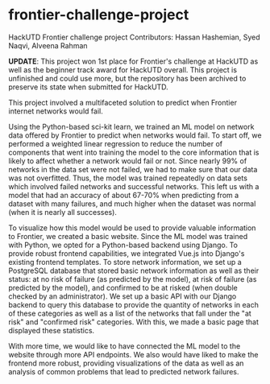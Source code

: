 # frontier-challenge-project
HackUTD Frontier challenge project
Contributors: Hassan Hashemian, Syed Naqvi, Alveena Rahman

**UPDATE**: This project won 1st place for Frontier's challenge at HackUTD as well as the beginner track award for HackUTD overall.
This project is unfinished and could use more, but the repository has been archived to preserve its state when submitted for HackUTD.

This project involved a multifaceted solution to predict when Frontier internet networks would fail.

Using the Python-based sci-kit learn, we trained an ML model on network data offered by Frontier to predict when networks would fail.
To start off, we performed a weighted linear regression to reduce the number of components that went into training the model to the
core information that is likely  to affect whether a network would fail or not. Since nearly 99% of networks in the data set were not
failed, we had to make sure that our data was not overfitted. Thus, the model was trained repeatedly on data sets which involved failed
networks and successful networks. This left us with a model that had an accuracy of about 67-70% when predicting from a dataset with
many failures, and much higher when the dataset was normal (when it is nearly all successes).

To visualize how this model would be used to provide valuable information to Frontier, we created a basic website. Since the ML model
was trained with Python, we opted for a Python-based backend using Django. To provide robust frontend capabilities, we integrated
Vue.js into Django's existing frontend templates. To store network information, we set up a PostgreSQL database that stored basic
network information as well as their status: at no risk of failure (as predicted by the model), at risk of failure (as predicted by
the model), and confirmed to be at risked (when double checked by an administrator). We set up a basic API with our Django backend to
query this database to provide the quantity of networks in each of these categories as well as a list of the networks that fall under
the "at risk" and "confirmed risk" categories. With this, we made a basic page that displayed these statistics.

With more time, we would like to have connected the ML model to the website through more API endpoints. We also would have liked to 
make the frontend more robust, providing visualizations of the data as well as an analysis of common problems that lead to predicted
network failures.
